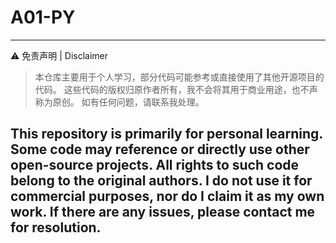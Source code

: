 # A01-PY
---
⚠ 免责声明 | Disclaimer

> 本仓库主要用于个人学习，部分代码可能参考或直接使用了其他开源项目的代码。
这些代码的版权归原作者所有，我不会将其用于商业用途，也不声称为原创。
如有任何问题，请联系我处理。

This repository is primarily for personal learning. Some code may reference or directly use other open-source projects.
All rights to such code belong to the original authors. I do not use it for commercial purposes, nor do I claim it as my own work.
If there are any issues, please contact me for resolution.
---

